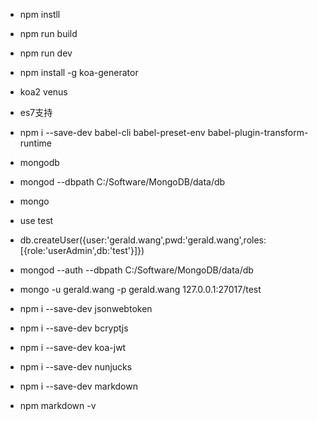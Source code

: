 * npm instll
* npm run build
* npm run dev

* npm install -g koa-generator
* koa2 venus

* es7支持
* npm i --save-dev babel-cli babel-preset-env babel-plugin-transform-runtime

* mongodb
* mongod --dbpath C:/Software/MongoDB/data/db
* mongo
* use test
* db.createUser({user:'gerald.wang',pwd:'gerald.wang',roles:[{role:'userAdmin',db:'test'}]})

* mongod --auth --dbpath C:/Software/MongoDB/data/db
* mongo -u gerald.wang -p gerald.wang 127.0.0.1:27017/test

* npm i --save-dev jsonwebtoken
* npm i --save-dev bcryptjs
* npm i --save-dev koa-jwt

* npm i --save-dev nunjucks
* npm i --save-dev markdown

* npm markdown -v